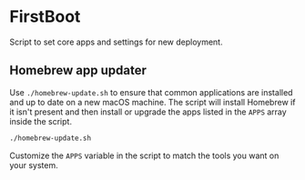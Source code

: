 # FirstBoot

Script to set core apps and settings for new deployment.

## Homebrew app updater

Use `./homebrew-update.sh` to ensure that common applications are installed and up to date on a new macOS machine. The script will install Homebrew if it isn't present and then install or upgrade the apps listed in the `APPS` array inside the script.

```bash
./homebrew-update.sh
```

Customize the `APPS` variable in the script to match the tools you want on your system.
